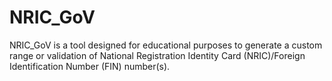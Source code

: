 # NRIC_GoV
NRIC_GoV is a tool designed for educational purposes to generate a custom range or validation of National Registration Identity Card (NRIC)/Foreign Identification Number (FIN) number(s).
